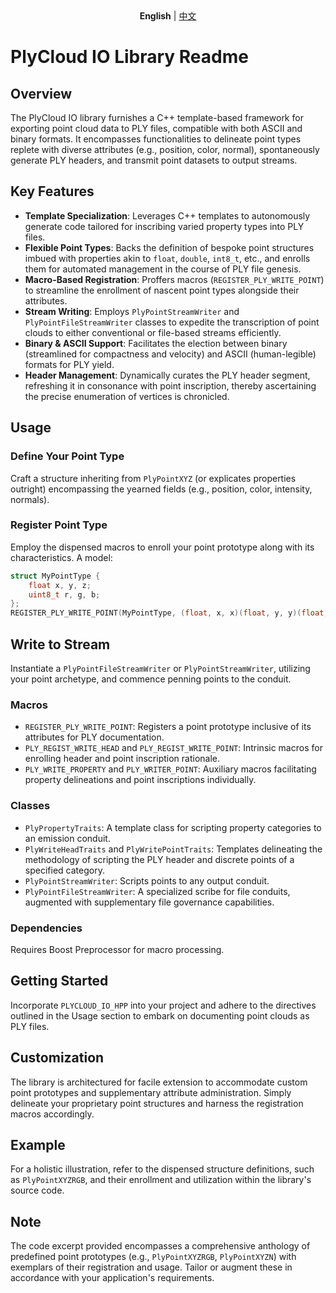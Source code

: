 <div align="center">
  <b>English</b> | <a href="./README-zh.md">中文</a>
</div>

# PlyCloud IO Library Readme

## Overview

The PlyCloud IO library furnishes a C++ template-based framework for exporting point cloud data to PLY files, compatible with both ASCII and binary formats. It encompasses functionalities to delineate point types replete with diverse attributes (e.g., position, color, normal), spontaneously generate PLY headers, and transmit point datasets to output streams.

## Key Features

- **Template Specialization**: Leverages C++ templates to autonomously generate code tailored for inscribing varied property types into PLY files.
- **Flexible Point Types**: Backs the definition of bespoke point structures imbued with properties akin to `float`, `double`, `int8_t`, etc., and enrolls them for automated management in the course of PLY file genesis.
- **Macro-Based Registration**: Proffers macros (`REGISTER_PLY_WRITE_POINT`) to streamline the enrollment of nascent point types alongside their attributes.
- **Stream Writing**: Employs `PlyPointStreamWriter` and `PlyPointFileStreamWriter` classes to expedite the transcription of point clouds to either conventional or file-based streams efficiently.
- **Binary & ASCII Support**: Facilitates the election between binary (streamlined for compactness and velocity) and ASCII (human-legible) formats for PLY yield.
- **Header Management**: Dynamically curates the PLY header segment, refreshing it in consonance with point inscription, thereby ascertaining the precise enumeration of vertices is chronicled.

## Usage

### Define Your Point Type
Craft a structure inheriting from `PlyPointXYZ` (or explicates properties outright) encompassing the yearned fields (e.g., position, color, intensity, normals).

### Register Point Type
Employ the dispensed macros to enroll your point prototype along with its characteristics. A model:
```cpp
struct MyPointType {
    float x, y, z;
    uint8_t r, g, b;
};
REGISTER_PLY_WRITE_POINT(MyPointType, (float, x, x)(float, y, y)(float, z, z)(uint8_t, r, r)(uint8_t, g, g)(uint8_t, b, b))

```
## Write to Stream
Instantiate a `PlyPointFileStreamWriter` or `PlyPointStreamWriter`, utilizing your point archetype, and commence penning points to the conduit.

### Macros
- `REGISTER_PLY_WRITE_POINT`: Registers a point prototype inclusive of its attributes for PLY documentation.
- `PLY_REGIST_WRITE_HEAD` and `PLY_REGIST_WRITE_POINT`: Intrinsic macros for enrolling header and point inscription rationale.
- `PLY_WRITE_PROPERTY` and `PLY_WRITER_POINT`: Auxiliary macros facilitating property delineations and point inscriptions individually.

### Classes
- `PlyPropertyTraits`: A template class for scripting property categories to an emission conduit.
- `PlyWriteHeadTraits` and `PlyWritePointTraits`: Templates delineating the methodology of scripting the PLY header and discrete points of a specified category.
- `PlyPointStreamWriter`: Scripts points to any output conduit.
- `PlyPointFileStreamWriter`: A specialized scribe for file conduits, augmented with supplementary file governance capabilities.

### Dependencies
Requires Boost Preprocessor for macro processing.

## Getting Started
Incorporate `PLYCLOUD_IO_HPP` into your project and adhere to the directives outlined in the Usage section to embark on documenting point clouds as PLY files.

## Customization
The library is architectured for facile extension to accommodate custom point prototypes and supplementary attribute administration. Simply delineate your proprietary point structures and harness the registration macros accordingly.

## Example
For a holistic illustration, refer to the dispensed structure definitions, such as `PlyPointXYZRGB`, and their enrollment and utilization within the library's source code.

## Note
The code excerpt provided encompasses a comprehensive anthology of predefined point prototypes (e.g., `PlyPointXYZRGB`, `PlyPointXYZN`) with exemplars of their registration and usage. Tailor or augment these in accordance with your application's requirements.